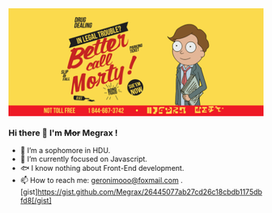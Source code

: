 <img align="center" src="https://github.com/Megrax/Megrax/blob/main/bettercallmorty.PNG" />

### Hi there 👋 I'm <strong><del>Mor</del></strong> Megrax !

<!--
**Megrax/Megrax** is a ✨ _special_ ✨ repository because its `README.md` (this file) appears on your GitHub profile.

Here are some ideas to get you started:

- 🔭 I’m currently working on ...
- 🌱 I’m currently learning ...
- 👯 I’m looking to collaborate on ...
- 🤔 I’m looking for help with ...
- 💬 Ask me about ...
- 📫 How to reach me: ...
- 😄 Pronouns: ...
- ⚡ Fun fact: ...
-->

- 🎒 I’m a sophomore in HDU. 
- 🔬 I’m currently focused on Javascript. 
- 🐟 I know nothing about Front-End development.
- 📫 How to reach me:  geronimooo@foxmail.com .
[gist]https://gist.github.com/Megrax/26445077ab27cd26c18cbdb1175dbfd8[/gist]

<!--START_SECTION:waka-->
<!--END_SECTION:waka-->
